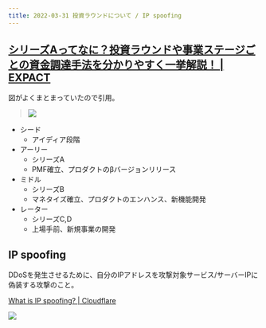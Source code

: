 ```yaml
---
title: 2022-03-31 投資ラウンドについて / IP spoofing
---
```


## [シリーズAってなに？投資ラウンドや事業ステージごとの資金調達手法を分かりやすく一挙解説！ | EXPACT](https://expact.jp/series-a/)

図がよくまとまっていたので引用。

> ![](https://expact.jp/wp-content/uploads/2022/01/10beb469d268fbc9bdde57fa73675b32.jpg)

- シード
	- アイディア段階
- アーリー
	- シリーズA
	- PMF確立、プロダクトのβバージョンリリース
- ミドル
	- シリーズB
	- マネタイズ確立、プロダクトのエンハンス、新機能開発
- レーター
	- シリーズC,D
	- 上場手前、新規事業の開発

## IP spoofing

DDoSを発生させるために、自分のIPアドレスを攻撃対象サービス/サーバーIPに偽装する攻撃のこと。

[What is IP spoofing? \| Cloudflare](https://www.cloudflare.com/learning/ddos/glossary/ip-spoofing/)

![](https://www.cloudflare.com/img/learning/ddos/glossary/ip-spoofing/ip-spoofing.png)
